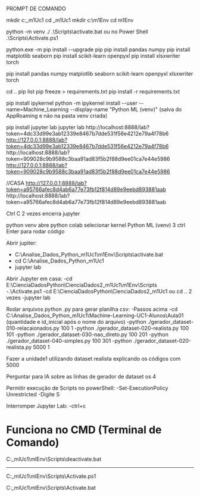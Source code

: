 PROMPT DE COMANDO

mkdir c:_m1Uc1 
cd _m1Uc1 mkdir 
c:\m1Env 
cd m1Env

python -m venv ./ 
.\Scripts\activate.bat ou no Power Shell .\Scripts\Activate.ps1 

python.exe -m pip install --upgrade pip 
pip install pandas numpy 
pip install matplotlib seaborn 
pip install scikit-learn openpyxl 
pip install xlsxwriter torch

pip install pandas numpy matplotlib seaborn scikit-learn openpyxl xlsxwriter torch

cd .. 
pip list pip freeze > requirements.txt 
pip install -r requirements.txt

pip install ipykernel python -m ipykernel install --user --name=Machine_Learning --display-name "Python ML (venv)" (salva do AppRoaming e não na pasta venv criada)

pip install jupyter lab 
jupyter lab 
http://localhost:8888/lab?token=4dc33d99e3ab12339e8467b7dde531f56e4212e79a4f78b6 
http://127.0.0.1:8888/lab?token=4dc33d99e3ab12339e8467b7dde531f56e4212e79a4f78b6
http://localhost:8888/lab?token=909028c9b9588c3baa91ad83f5b2f88d9ee01ca7e44e5986
http://127.0.0.1:8888/lab?token=909028c9b9588c3baa91ad83f5b2f88d9ee01ca7e44e5986

//CASA 
http://127.0.0.1:8888/lab?token=a95766afec8d4ab6a77e73fb12f814d89e9eebd893881aab 
http://localhost:8888/lab?token=a95766afec8d4ab6a77e73fb12f814d89e9eebd893881aab

Ctrl C 2 vezes encerra jupyter

python venv abre python colab selecionar kernel Python ML (venv) 3 ctrl Enter para rodar código

Abrir jupiter:
- C:\Analise_Dados_Python\_m1Uc1\m1Env\Scripts\activate.bat
- cd C:\Analise_Dados_Python\_m1Uc1
- jupyter lab

Abrir Jupyter em casa:
-cd E:\CienciaDadosPython\CienciaDados2\_m1Uc1\m1Env\Scripts
-.\Activate.ps1 
-cd E:\CienciaDadosPython\CienciaDados2\_m1Uc1 ou cd .. 2 vezes
-jupyter lab

Rodar arquivos python .py para gerar planilha csv:
-Passos acima
-cd C:\Analise_Dados_Python\_m1Uc1\Machine-Learning-UC1-Alunos\Aula01
(quantidade e id_inicial após o nome do arquivo)
-python ./gerador_dataset-010-relacaionados.py 100 1
-python ./gerador_dataset-020-realista.py 100 101
-python ./gerador_dataset-030-nao_direto.py 100 201
-python ./gerador_dataset-040-simples.py 100 301
-python ./gerador_dataset-020-realista.py 5000 1

Fazer a unidade1 utilizando dataset realista explicando os códigos com 5000

Perguntar para IA sobre as linhas de gerador de dataset os 4

Permitir execução de Scripts no powerShell:
-Set-ExecutionPolicy Unrestricted
-Digite S

Interromper Jupyter Lab:
-ctrl+c


# Funciona no CMD (Terminal de Comando)
C:\_mlUc1\mlEnv\Scripts\deactivate.bat

-----------------
C:\_mlUc1\mlEnv\Scripts\Activate.ps1

C:\_mlUc1\mlEnv\Scripts\Activate.bat

